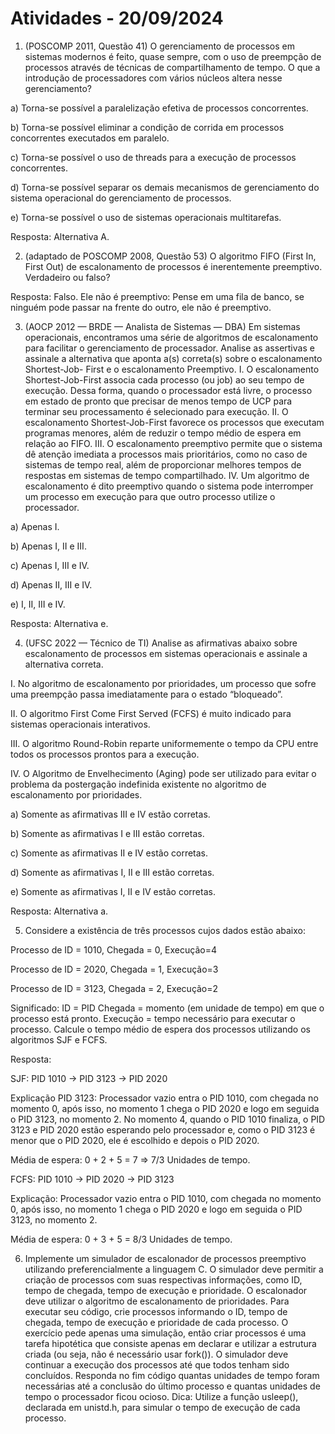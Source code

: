 # Atividades - 20/09/2024

1) (POSCOMP 2011, Questão 41) O gerenciamento de processos em sistemas
modernos é feito, quase sempre, com o uso de preempção de processos através de
técnicas de compartilhamento de tempo. O que a introdução de processadores com
vários núcleos altera nesse gerenciamento?

a) Torna-se possível a paralelização efetiva de processos concorrentes.

b) Torna-se possível eliminar a condição de corrida em processos concorrentes
executados em paralelo.

c) Torna-se possível o uso de threads para a execução de processos concorrentes.

d) Torna-se possível separar os demais mecanismos de gerenciamento do sistema
operacional do gerenciamento de processos.

e) Torna-se possível o uso de sistemas operacionais multitarefas.

Resposta: Alternativa A.


2) (adaptado de POSCOMP 2008, Questão 53) O algoritmo FIFO (First In, First Out) de
escalonamento de processos é inerentemente preemptivo. Verdadeiro ou falso?

Resposta: Falso. Ele não é preemptivo: Pense em uma fila de banco, se ninguém pode passar na frente do outro, ele não é preemptivo.

3) (AOCP 2012 — BRDE — Analista de Sistemas — DBA) Em sistemas operacionais,
encontramos uma série de algoritmos de escalonamento para facilitar o
gerenciamento de processador. Analise as assertivas e assinale a alternativa que
aponta a(s) correta(s) sobre o escalonamento Shortest-Job- First e o escalonamento
Preemptivo.
I. O escalonamento Shortest-Job-First associa cada processo (ou job) ao seu tempo
de execução. Dessa forma, quando o processador está livre, o processo em estado
de pronto que precisar de menos tempo de UCP para terminar seu processamento é
selecionado para execução.
II. O escalonamento Shortest-Job-First favorece os processos que executam
programas menores, além de reduzir o tempo médio de espera em relação ao FIFO.
III. O escalonamento preemptivo permite que o sistema dê atenção imediata a
processos mais prioritários, como no caso de sistemas de tempo real, além de
proporcionar melhores tempos de respostas em sistemas de tempo compartilhado.
IV. Um algoritmo de escalonamento é dito preemptivo quando o sistema pode
interromper um processo em execução para que outro processo utilize o
processador.

a) Apenas I.

b) Apenas I, II e III.

c) Apenas I, III e IV.

d) Apenas II, III e IV.

e) I, II, III e IV.

Resposta: Alternativa e.

4) (UFSC 2022 — Técnico de TI) Analise as afirmativas abaixo sobre escalonamento
de processos em sistemas operacionais e assinale a alternativa correta.

I. No algoritmo de escalonamento por prioridades, um processo que sofre uma
preempção passa imediatamente para o estado “bloqueado”.

II. O algoritmo First Come First Served (FCFS) é muito indicado para sistemas operacionais interativos.

III. O algoritmo Round-Robin reparte uniformemente o tempo da CPU entre
todos os processos prontos para a execução.

IV. O Algoritmo de Envelhecimento (Aging) pode ser utilizado para evitar o
problema da postergação indefinida existente no algoritmo de escalonamento
por prioridades.

a) Somente as afirmativas III e IV estão corretas.

b) Somente as afirmativas I e III estão corretas.

c) Somente as afirmativas II e IV estão corretas.

d) Somente as afirmativas I, II e III estão corretas.

e) Somente as afirmativas I, II e IV estão corretas.

Resposta: Alternativa a.

5) Considere a existência de três processos cujos dados estão abaixo:

Processo de ID = 1010, Chegada = 0, Execução=4

Processo de ID = 2020, Chegada = 1, Execução=3

Processo de ID = 3123, Chegada = 2, Execução=2

Significado:
ID = PID
Chegada = momento (em unidade de tempo) em que o processo está
pronto.
Execução = tempo necessário para executar o processo.
Calcule o tempo médio de espera dos processos utilizando os algoritmos SJF e FCFS.

Resposta:

SJF: PID 1010 -> PID 3123 -> PID 2020

Explicação PID 3123: Processador vazio entra o PID 1010, com chegada no momento 0, após isso, no momento 1 chega o PID 2020 e logo em seguida o PID 3123, no momento 2. No momento 4, quando o PID 1010 finaliza, o PID 3123 e PID 2020 estão esperando pelo processador e, como o PID 3123 é menor que o PID 2020, ele é escolhido e depois o PID 2020. 

Média de espera: 0 + 2 + 5 = 7 => 7/3 Unidades de tempo.

FCFS: PID 1010 -> PID 2020 -> PID 3123

Explicação: Processador vazio entra o PID 1010, com chegada no momento 0, após isso, no momento 1 chega o PID 2020 e logo em seguida o PID 3123, no momento 2.

Média de espera: 0 + 3 + 5 = 8/3 Unidades de tempo.

6) Implemente um simulador de escalonador de processos preemptivo utilizando
preferencialmente a linguagem C. O simulador deve permitir a criação de processos
com suas respectivas informações, como ID, tempo de chegada, tempo de execução
e prioridade.
O escalonador deve utilizar o algoritmo de escalonamento de prioridades.
Para executar seu código, crie processos informando o ID, tempo de chegada,
tempo de execução e prioridade de cada processo. O exercício pede apenas uma
simulação, então criar processos é uma tarefa hipotética que consiste apenas em
declarar e utilizar a estrutura criada (ou seja, não é necessário usar fork()).
O simulador deve continuar a execução dos processos até que todos tenham sido
concluídos.
Responda no fim código quantas unidades de tempo foram necessárias até a
conclusão do último processo e quantas unidades de tempo o processador ficou
ocioso.
Dica: Utilize a função usleep(), declarada em unistd.h, para simular o tempo
de execução de cada processo.
